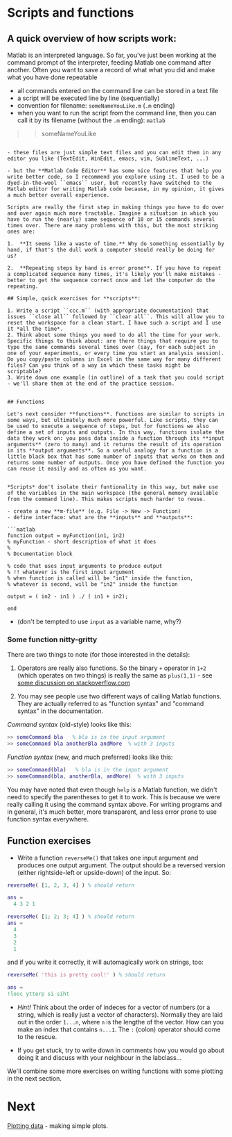 #  Scripts and functions

## A quick overview of how **scripts** work:

Matlab is an interpreted language. So far, you've just been working at the command prompt of the interpreter, feeding Matlab one command after another. Often you want to save a record of what what you did and make what you have done repeatable

- all commands entered on the command line can be stored in a text file
- a script will be executed line by line (sequentially)
- convention for filename: ``someNameYouLike.m`` (``.m`` ending)
- when you want to run the script from the command line, then you can call it by its filename (without the ``.m`` ending):
```matlab```
>> someNameYouLike
```

- these files are just simple text files and you can edit them in any editor you like (TextEdit, WinEdit, emacs, vim, SublimeText, ...)

- but the **Matlab Code Editor** has some nice features that help you write better code, so I recommend you explore using it. I used to be a dyed-in-the-wool ``emacs`` user, but recently have switched to the Matlab editor for writing Matlab code because, in my opinion, it gives a much better overall experience.

Scripts are really the first step in making things you have to do over and over again much more tractable. Imagine a situation in which you have to run the (nearly) same sequence of 10 or 15 commands several times over. There are many problems with this, but the most striking ones are:

1.  **It seems like a waste of time.** Why do something essentially by hand, if that's the dull work a computer should really be doing for us?

2.  **Repeating steps by hand is error prone**. If you have to repeat a complicated sequence many times, it's likely you'll make mistakes - better to get the sequence correct once and let the computer do the repeating.

## Simple, quick exercises for **scripts**:

1. Write a script ``ccc.m`` (with appropriate documentation) that issues ``close all`` followed by ``clear all``. This will allow you to reset the workspace for a clean start. I have such a script and I use it *all the time*.
2. Think about some things you need to do all the time for your work. Specific things to think about: are there things that require you to type the same commands several times over (say, for each subject in one of your experiments, or every time you start an analysis session). Do you copy/paste columns in Excel in the same way for many different files? Can you think of a way in which these tasks might be scriptable?
3. Write down one example (in outline) of a task that you could script - we'll share them at the end of the practice session.


## Functions

Let's next consider **functions**. Functions are similar to scripts in some ways, but ultimately much more powerful. Like scripts, they can be used to execute a sequence of steps, but for functions we also define a set of inputs and outputs. In this way, functions isolate the data they work on: you pass data inside a function through its **input arguments** (zero to many) and it returns the result of its operation in its **output arguments**. So a useful analogy for a function is a little black box that has some number of inputs that works on them and returns some number of outputs. Once you have defined the function you can reuse it easily and as often as you want.


*Scripts* don't isolate their funtionality in this way, but make use of the variables in the main workspace (the general memory available from the command line). This makes scripts much harder to reuse.

- create a new **m-file** (e.g. File -> New -> Function)
- define interface: what are the **inputs** and **outputs**:

```matlab
function output = myFunction(in1, in2)
% myFunction - short description of what it does
%
% Documentation block

% code that uses input arguments to produce output
% !! whatever is the first input argument
% when function is called will be "in1" inside the function,
% whatever is second, will be "in2" inside the function

output = ( in2 - in1 ) ./ ( in1 + in2);

end
```

- (don't be tempted to use ``input`` as a variable name, why?)

### Some function nitty-gritty

There are two things to note (for those interested in the details):

1. Operators are really also functions. So the binary ``+`` operator in ``1+2`` (which operates on two things) is really the same as ``plus(1,1)`` - see [some discussion on stackoverflow.com](http://stackoverflow.com/questions/22678231/matlab-operators-as-functions)

2. You may see people use two different ways of calling Matlab functions. They are actually referred to as "function syntax" and "command syntax" in the documentation.

*Command syntax* (old-style) looks like this:
```matlab
>> someCommand bla   % bla is in the input argument
>> someCommand bla anotherBla andMore  % with 3 inputs
```

*Function syntax* (new, and much preferred) looks like this:
```matlab
>> someCommand(bla)   % bla is in the input argument
>> someCommand(bla, anotherBla, andMore)  % with 3 inputs
```

You may have noted that even though ``help`` is a Matlab function, we didn't need to specify the parentheses to get it to work. This is because we were really calling it using the command syntax above. For writing programs and in general, it's much better, more transparent, and less error prone to use function syntax everywhere.

## Function exercises

- Write a function ``reverseMe()`` that takes one input argument and produces one output argument. The output should be a reversed version (either rightside-left or upside-down) of the input. So:

```matlab
reverseMe( [1, 2, 3, 4] ) % should return

ans =
  4 3 2 1

reverseMe( [1; 2; 3; 4] ) % should return
ans =
  4
  3
  2
  1

```

and if you write it correctly, it will automagically work on strings, too:
```matlab
reverseMe( 'this is pretty cool!' ) % should return

ans =
!looc ytterp si siht
```
- *Hint!* Think about the order of indeces for a vector of numbers (or a string, which is really just a vector of characters). Normally they are laid out in the order ``1...n``, where ``n`` is the lengthe of the vector. How can you make an index that contains ``n...1``. The ``:`` (colon) operator should come to the rescue.

- If you get stuck, try to write down in comments how you would go about doing it and discuss with your neighbour in the labclass...


We'll combine some more exercises on writing functions with some plotting in the next section.

# Next

[Plotting data](05-plottingData.md) - making simple plots.
